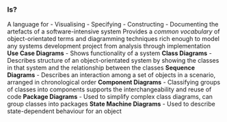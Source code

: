 ### Is?

A language for - Visualising - Specifying - Constructing - Documenting
the artefacts of a software-intensive system Provides a *common
vocabulary* of object-orientated terms and diagramming techniques rich
enough to model any systems development project from analysis through
implementation **Use Case Diagrams** - Shows functionality of a system
**Class Diagrams** - Describes structure of an object-orientated system
by showing the classes in that system and the relationship between the
classes **Sequence Diagrams** - Describes an interaction among a set of
objects in a scenario, arranged in chronological order **Component
Diagrams** - Classifying groups of classes into components supports the
interchangeability and reuse of code **Package Diagrams** - Used to
simplify complex class diagrams, can group classes into packages **State
Machine Diagrams** - Used to describe state-dependent behaviour for an
object
